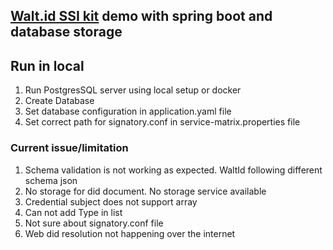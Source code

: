 ## [Walt.id SSI kit](https://github.com/walt-id/waltid-ssikit) demo with spring boot and database storage


## Run in local

1. Run PostgresSQL server using local setup or docker
2. Create Database
3. Set database configuration in application.yaml file 
4. Set correct path for signatory.conf in service-matrix.properties file


### Current issue/limitation

1. Schema validation is not working as expected. WaltId following different schema json
2. No storage for did document. No storage service available
3. Credential subject does not support array
4. Can not add Type in list
5. Not sure about signatory.conf file
6. Web did resolution not happening over the internet